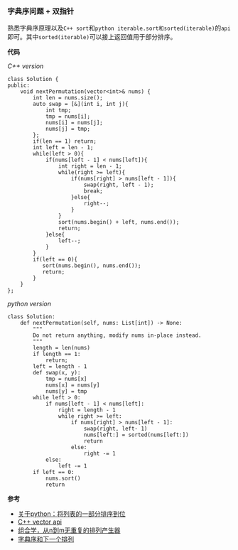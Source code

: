 ### 字典序问题 + 双指针
熟悉字典序原理以及`C++ sort`和`python iterable.sort和sorted(iterable)`的`api`即可。其中`sorted(iterable)`可以接上返回值用于部分排序。

**代码**

*C++ version*
```
class Solution {
public:
    void nextPermutation(vector<int>& nums) {
        int len = nums.size();
        auto swap = [&](int i, int j){
            int tmp;
            tmp = nums[i];
            nums[i] = nums[j];
            nums[j] = tmp;
        };
        if(len == 1) return;
        int left = len - 1;
        while(left > 0){
            if(nums[left - 1] < nums[left]){
                int right = len - 1;
                while(right >= left){
                    if(nums[right] > nums[left - 1]){
                        swap(right, left - 1);
                        break;
                    }else{
                        right--;
                    }
                }
                sort(nums.begin() + left, nums.end());
                return;
            }else{
                left--;
            }
        }
        if(left == 0){
           sort(nums.begin(), nums.end());
           return;
        }
    }
};
```

*python version*
```
class Solution:
    def nextPermutation(self, nums: List[int]) -> None:
        """
        Do not return anything, modify nums in-place instead.
        """
        length = len(nums)
        if length == 1:
            return;
        left = length - 1
        def swap(x, y):
            tmp = nums[x]
            nums[x] = nums[y]
            nums[y] = tmp
        while left > 0:
            if nums[left - 1] < nums[left]:
                right = length - 1
                while right >= left:
                    if nums[right] > nums[left - 1]:
                        swap(right, left- 1)
                        nums[left:] = sorted(nums[left:])
                        return
                    else:
                        right -= 1
            else:
                left -= 1
        if left == 0:
            nums.sort()
            return
```

**参考**
- [关于python：将列表的一部分排序到位](https://www.codenong.com/2272819/)
- [C++ vector api](https://cplusplus.com/reference/vector/vector/)
- [组合学，从n到m无重复的排列产生器](https://zh.planetcalc.com/4242/)
- [字典序和下一个排列](https://blog.csdn.net/qq_33594380/article/details/82377923)